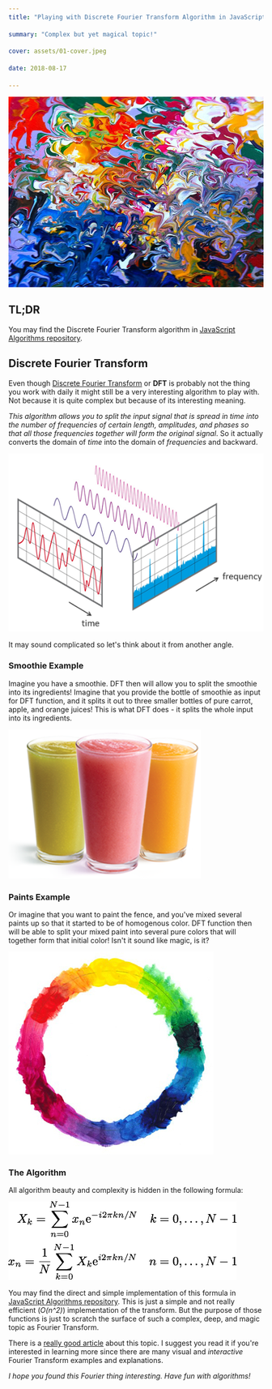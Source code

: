 ```yaml
---
title: "Playing with Discrete Fourier Transform Algorithm in JavaScript"

summary: "Complex but yet magical topic!"

cover: assets/01-cover.jpeg

date: 2018-08-17

---
```


![spectrum](assets/01-cover.jpeg)

## TL;DR

You may find the Discrete Fourier Transform algorithm in [JavaScript Algorithms repository](https://github.com/trekhleb/javascript-algorithms/tree/master/src/algorithms/math/fourier-transform).

## Discrete Fourier Transform

Even though [Discrete Fourier Transform](https://en.wikipedia.org/wiki/Discrete_Fourier_transform) or **DFT** is probably not the thing you work with daily it might still be a very interesting algorithm to play with. Not because it is quite complex but because of its interesting meaning.

*This algorithm allows you to split the input signal that is spread in time into the number of frequencies of certain length, amplitudes, and phases so that all those frequencies together will form the original signal*. So it actually converts the domain of *time* into the domain of *frequencies* and backward.

![](assets/03.png)

It may sound complicated so let's think about it from another angle.

### Smoothie Example

Imagine you have a smoothie. DFT then will allow you to split the smoothie into its ingredients! Imagine that you provide the bottle of smoothie as input for DFT function, and it splits it out to three smaller bottles of pure carrot, apple, and orange juices! This is what DFT does - it splits the whole input into its ingredients.

![](assets/0.png)

### Paints Example

Or imagine that you want to paint the fence, and you've mixed several paints up so that it started to be of homogenous color. DFT function then will be able to split your mixed paint into several pure colors that will together form that initial color! Isn't it sound like magic, is it?

![](assets/1.jpg)

### The Algorithm

All algorithm beauty and complexity is hidden in the following formula:

![](assets/2.png)

You may find the direct and simple implementation of this formula in [JavaScript Algorithms repository](https://github.com/trekhleb/javascript-algorithms/tree/master/src/algorithms/math/fourier-transform). This is just a simple and not really efficient (*O(n^2)*) implementation of the transform. But the purpose of those functions is just to scratch the surface of such a complex, deep, and magic topic as Fourier Transform.

There is a [really good article](https://betterexplained.com/articles/an-interactive-guide-to-the-fourier-transform/) about this topic. I suggest you read it if you're interested in learning more since there are many visual and *interactive* Fourier Transform examples and explanations.

*I hope you found this Fourier thing interesting. Have fun with algorithms!*

